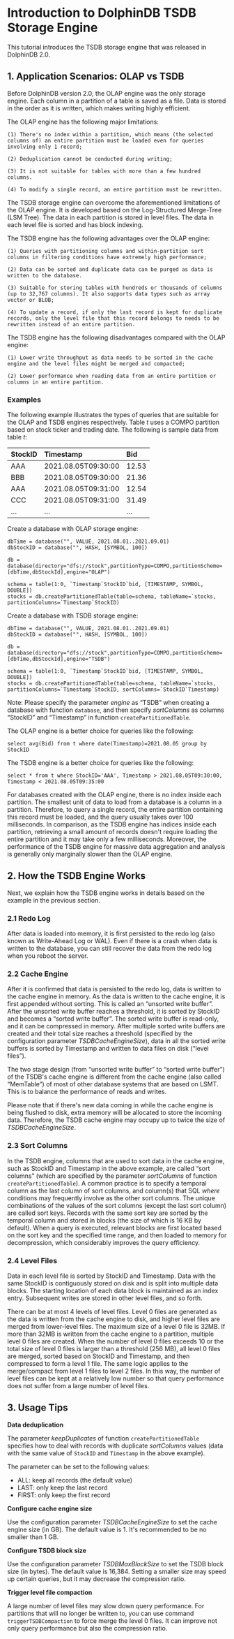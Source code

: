 # Introduction to DolphinDB TSDB Storage Engine

This tutorial introduces the TSDB storage engine that was released in DolphinDB 2.0.

## 1. Application Scenarios: OLAP vs TSDB

Before DolphinDB version 2.0, the OLAP engine was the only storage engine. Each column in a partition of a table is saved as a file. Data is stored in the order as it is written, which makes writing highly efficient.

The OLAP engine has the following major limitations:

    (1) There's no index within a partition, which means (the selected columns of) an entire partition must be loaded even for queries involving only 1 record;

    (2) Deduplication cannot be conducted during writing;

    (3) It is not suitable for tables with more than a few hundred columns.

    (4) To modify a single record, an entire partition must be rewritten.

The TSDB storage engine can overcome the aforementioned limitations of the OLAP engine. It is developed based on the Log-Structured Merge-Tree (LSM Tree). The data in each partition is stored in level files. The data in each level file is sorted and has block indexing.

The TSDB engine has the following advantages over the OLAP engine:

    (1) Queries with partitioning columns and within-partition sort columns in filtering conditions have extremely high performance;

    (2) Data can be sorted and duplicate data can be purged as data is written to the database.

    (3) Suitable for storing tables with hundreds or thousands of columns (up to 32,767 columns). It also supports data types such as array vector or BLOB;

    (4) To update a record, if only the last record is kept for duplicate records, only the level file that this record belongs to needs to be rewritten instead of an entire partition.

The TSDB engine has the following disadvantages compared with the OLAP engine:

    (1) Lower write throughput as data needs to be sorted in the cache engine and the level files might be merged and compacted;

    (2) Lower performance when reading data from an entire partition or columns in an entire partition.

### Examples

The following example illustrates the types of queries that are suitable for the OLAP and TSDB engines respectively. Table *t* uses a COMPO partition based on stock ticker and trading date. The following is sample data from table *t*:

| StockID | Timestamp           | Bid   |
| :------ | :------------------ | :---- |
| AAA     | 2021.08.05T09:30:00 | 12.53 |
| BBB     | 2021.08.05T09:30:00 | 21.36 |
| AAA     | 2021.08.05T09:31:00 | 12.54 |
| CCC     | 2021.08.05T09:31:00 | 31.49 |
| …       | …                   | …     |

Create a database with OLAP storage engine:

```
dbTime = database("", VALUE, 2021.08.01..2021.09.01)
dbStockID = database("", HASH, [SYMBOL, 100])

db = database(directory="dfs://stock",partitionType=COMPO,partitionScheme=[dbTime,dbStockId],engine="OLAP")

schema = table(1:0, `Timestamp`StockID`bid, [TIMESTAMP, SYMBOL, DOUBLE])
stocks = db.createPartitionedTable(table=schema, tableName=`stocks, partitionColumns=`Timestamp`StockID) 
```

Create a database with TSDB storage engine:

```
dbTime = database("", VALUE, 2021.08.01..2021.09.01)
dbStockID = database("", HASH, [SYMBOL, 100])

db = database(directory="dfs://stock",partitionType=COMPO,partitionScheme=[dbTime,dbStockId],engine="TSDB")

schema = table(1:0, `Timestamp`StockID`bid, [TIMESTAMP, SYMBOL, DOUBLE])
stocks = db.createPartitionedTable(table=schema, tableName=`stocks, partitionColumns=`Timestamp`StockID, sortColumns=`StockID`Timestamp)
```

Note: Please specify the parameter *engine* as “TSDB” when creating a database with function `database`, and then specify *sortColumns* as columns “StockID” and “Timestamp” in function `createPartitionedTable`.


The OLAP engine is a better choice for queries like the following:

```
select avg(Bid) from t where date(Timestamp)=2021.08.05 group by StockID
```

The TSDB engine is a better choice for queries like the following:

```
select * from t where StockID='AAA', Timestamp > 2021.08.05T09:30:00, Timestamp < 2021.08.05T09:35:00
```

For databases created with the OLAP engine, there is no index inside each partition. The smallest unit of data to load from a database is a column in a partition. Therefore, to query a single record, the entire partition containing this record must be loaded, and the query usually takes over 100 milliseconds. In comparison, as the TSDB engine has indices inside each partition, retrieving a small amount of records doesn't require loading the entire partition and it may take only a few milliseconds. Moreover, the performance of the TSDB engine for massive data aggregation and analysis is generally only marginally slower than the OLAP engine.


## 2. How the TSDB Engine Works

Next, we explain how the TSDB engine works in details based on the example in the previous section.

### 2.1 Redo Log

After data is loaded into memory, it is first persisted to the redo log (also known as Write-Ahead Log or WAL). Even if there is a crash when data is written to the database, you can still recover the data from the redo log when you reboot the server.

### 2.2 Cache Engine

After it is confirmed that data is persisted to the redo log, data is written to the cache engine in memory. As the data is written to the cache engine, it is first appended without sorting. This is called an “unsorted write buffer”. After the unsorted write buffer reaches a threshold, it is sorted by StockID and becomes a “sorted write buffer”. The sorted write buffer is read-only, and it can be compressed in memory. After multiple sorted write buffers are created and their total size reaches a threshold (specified by the configuration parameter *TSDBCacheEngineSize*), data in all the sorted write buffers is sorted by Timestamp and written to data files on disk (“level files”).

The two stage design (from “unsorted write buffer” to “sorted write buffer”) of the TSDB's cache engine is different from the cache engine (also called “MemTable”) of most of other database systems that are based on LSMT. This is to balance the performance of reads and writes.

Please note that if there's new data coming in while the cache engine is being flushed to disk, extra memory will be allocated to store the incoming data. Therefore, the TSDB cache engine may occupy up to twice the size of *TSDBCacheEngineSize*.

### 2.3 Sort Columns

In the TSDB engine, columns that are used to sort data in the cache engine, such as StockID and Timestamp in the above example, are called “sort columns” (which are specified by the parameter *sortColumns* of function `createPartitionedTable`). A common practice is to specify a temporal column as the last column of sort columns, and column(s) that SQL *where* conditions may frequently involve as the other sort columns. The unique combinations of the values of the sort columns (except the last sort column) are called sort keys. Records with the same sort key are sorted by the temporal column and stored in blocks (the size of which is 16 KB by default). When a query is executed, relevant blocks are first located based on the sort key and the specified time range, and then loaded to memory for decompression, which considerably improves the query efficiency.

### 2.4 Level Files

Data in each level file is sorted by StockID and Timestamp. Data with the same StockID is contiguously stored on disk and is split into multiple data blocks. The starting location of each data block is maintained as an index entry. Subsequent writes are stored in other level files, and so forth.

There can be at most 4 levels of level files. Level 0 files are generated as the data is written from the cache engine to disk, and higher level files are merged from lower-level files. The maximum size of a level 0 file is 32MB. If more than 32MB is written from the cache engine to a partition, multiple level 0 files are created. When the number of level 0 files exceeds 10 or the total size of level 0 files is larger than a threshold (256 MB), all level 0 files are merged, sorted based on StockID and Timestamp, and then compressed to form a level 1 file. The same logic applies to the merge/compact from level 1 files to level 2 files. In this way, the number of level files can be kept at a relatively low number so that query performance does not suffer from a large number of level files.


## 3. Usage Tips

**Data deduplication**

The parameter *keepDuplicates* of function `createPartitionedTable` specifies how to deal with records with duplicate *sortColumns* values (data with the same value of `StockID` and `Timestamp` in the above example).

The parameter can be set to the following values:

- ALL: keep all records (the default value)
- LAST: only keep the last record
- FIRST: only keep the first record

**Configure cache engine size**

Use the configuration parameter *TSDBCacheEngineSize* to set the cache engine size (in GB). The default value is 1. It's recommended to be no smaller than 1 GB.

**Configure TSDB block size**

Use the configuration parameter *TSDBMaxBlockSize* to set the TSDB block size (in bytes). The default value is 16,384. Setting a smaller size may speed up certain queries, but it may decrease the compression ratio.

**Trigger level file compaction**

A large number of level files may slow down query performance. For partitions that will no longer be written to, you can use command `triggerTSDBCompaction` to force merge the level 0 files. It can improve not only query performance but also the compression ratio.